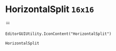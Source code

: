 # HorizontalSplit `16x16`
<img src="/img/HorizontalSplit.png" width=16 height=16>

``` CSharp
EditorGUIUtility.IconContent("HorizontalSplit")
```
```
HorizontalSplit
```
